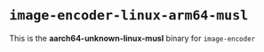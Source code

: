 # `image-encoder-linux-arm64-musl`

This is the **aarch64-unknown-linux-musl** binary for `image-encoder`
